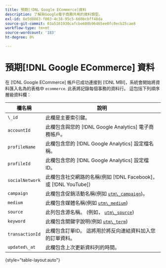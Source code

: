 ```yaml
---
title: 預期[!DNL Google ECommerce]資料
description: 了解與Google電子商務共用的資料類型。
exl-id: 8e5d8863-f003-4c38-95c5-660bcbff48da
source-git-commit: 03a5161930cafcbe600b96465ee0fc0ecb25cae8
workflow-type: tm+mt
source-wordcount: '183'
ht-degree: 0%

---
```


# 預期[!DNL Google ECommerce] 資料

在 [!DNL Google ECommerce] 帳戶已成功連接到 [!DNL MBI]，系統會開始將資料匯入名為的表格中 `ecommerce`. 此表將記錄每個事務的資料行。 這包括下列順序層級資料欄：

| 欄名稱 | 說明 |
|-----|-----|
| `\_id` | 此欄是主要索引鍵。 |
| `accountId` | 此欄包含與您的 [!DNL Google Analytics] 電子商務帳戶。 |
| `profileName` | 此欄包含您的 [!DNL Google Analytics] 設定檔名稱。 |
| `profileId` | 此欄包含您的 [!DNL Google Analytics] 設定檔ID。 |
| `socialNetwork` | 此欄包含社交網路的名稱(例如 [!DNL Facebook]，或 [!DNL YouTube]) |
| `campaign` | 此欄包含促銷活動名稱(例如 [`utm\_campaign`](https://support.google.com/analytics/answer/1033867?hl=en))。 |
| `medium` | 此欄包含媒體名稱(例如 [`utm\_medium`](https://support.google.com/analytics/answer/1033867?hl=en)) |
| `source` | 此列包含源名稱。 (例如， [`utm\_source`](https://support.google.com/analytics/answer/1033867?hl=en)) |
| `keyword` | 此欄包含關鍵字說明(例如 [`utm\_term`](https://support.google.com/analytics/answer/1033867?hl=en)) |
| `transactionId` | 此欄包含訂單ID。 這將用於將反向連結資料加入您的訂單資料。 |
| `updated\_at` | 此欄包含上次更新資料列的時間。 |

{style=&quot;table-layout:auto&quot;}
